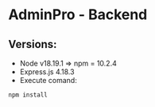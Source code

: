 # AdminPro - Backend

## Versions:
* Node v18.19.1 => npm = 10.2.4
* Express.js 4.18.3
* Execute comand:
```
npm install
```